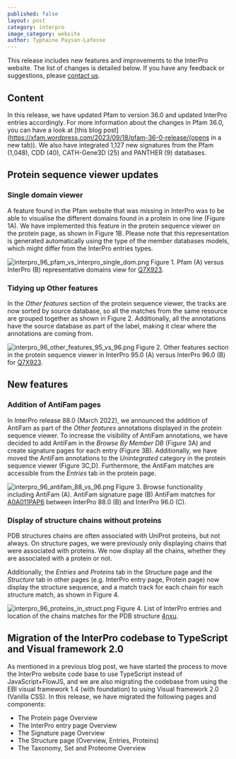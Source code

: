 ```yaml
---
published: false
layout: post
category: interpro
image_category: website
author: Typhaine Paysan-Lafosse
---
```

This release includes new features and improvements to the InterPro website. The list of changes is detailed below. If you have any feedback or suggestions, please [contact us](https://www.ebi.ac.uk/support/interpro).

## Content
In this release, we have updated Pfam to version 36.0 and updated InterPro entries accordingly. For more information about the changes in Pfam 36.0, you can have a look at [this blog post](https://xfam.wordpress.com/2023/09/18/pfam-36-0-release/(opens in a new tab)).
We also have integrated 1,127 new signatures from the Pfam (1,048), CDD (40), CATH-Gene3D (25) and PANTHER (9) databases.

## Protein sequence viewer updates
### Single domain viewer
A feature found in the Pfam website that was missing in InterPro was to be able to visualise the different domains found in a protein in one line (Figure 1A). We have implemented this feature in the protein sequence viewer on the protein page, as shown in Figure 1B. Please note that this representation is generated automatically using the type of the member databases models, which might differ from the InterPro entries types.

![interpro_96_pfam_vs_interpro_single_dom.png]({{site.baseurl}}/assets/media/images/posts/interpro_96_pfam_vs_interpro_single_dom.png)
Figure 1. Pfam (A) versus InterPro (B) representative domains view for [Q7X923](https://www.ebi.ac.uk/interpro/protein/UniProt/Q7X923/).

### Tidying up Other features
In the _Other features_ section of the protein sequence viewer, the tracks are now sorted by source database, so all the matches from the same resource are grouped together as shown in Figure 2. Additionally, all the annotations have the source database as part of the label, making it clear where the annotations are coming from.

![interpro_96_other_features_95_vs_96.png]({{site.baseurl}}/assets/media/images/posts/interpro_96_other_features_95_vs_96.png)
Figure 2. Other features section in the protein sequence viewer in InterPro 95.0 (A) versus InterPro 96.0 (B) for [Q7X923](https://www.ebi.ac.uk/interpro/protein/UniProt/Q7X923/).

## New features
### Addition of AntiFam pages
In InterPro release 88.0 (March 2022), we announced the addition of AntiFam as part of the _Other features_ annotations displayed in the protein sequence viewer. To increase the visibility of AntiFam annotations, we have decided to add AntiFam in the _Browse By Member DB_ (Figure 3A) and create signature pages for each entry (Figure 3B). Additionally, we have moved the AntiFam annotations to the _Unintegrated_ category in the protein sequence viewer (Figure 3C,D). Furthermore, the AntiFam matches are accessible from the _Entries_ tab in the protein page.

![interpro_96_antifam_88_vs_96.png]({{site.baseurl}}/assets/media/images/posts/interpro_96_antifam_88_vs_96.png)
Figure 3. Browse functionality including AntiFam (A). AntiFam signature page (B) AntiFam matches for [A0A011PAP6](https://www.ebi.ac.uk/interpro/protein/UniProt/A0A011PAP6/) between InterPro 88.0 (B) and InterPro 96.0 (C).

### Display of structure chains without proteins
PDB structures chains are often associated with UniProt proteins, but not always. On structure pages, we were previously only displaying chains that were associated with proteins. We now display all the chains, whether they are associated with a protein or not.

Additionally, the _Entries_ and _Proteins_ tab in the Structure page and the _Structure_ tab in other pages (e.g. InterPro entry page, Protein page) now display the structure sequence, and a match track for each chain for each structure match, as shown in Figure 4.

![interpro_96_proteins_in_struct.png]({{site.baseurl}}/assets/media/images/posts/interpro_96_proteins_in_struct.png)
Figure 4. List of InterPro entries and location of the chains matches for the PDB structure [4nxu](https://www.ebi.ac.uk/interpro/structure/PDB/4nxu/entry/InterPro/#table).

## Migration of the InterPro codebase to TypeScript and Visual framework 2.0
As mentioned in a previous blog post, we have started the process to move the InterPro website code base to use TypeScript instead of JavaScript+FlowJS, and we are also migrating the codebase from using the EBI visual framework 1.4 (with foundation) to using Visual framework 2.0 (Vanilla CSS). 
In this release, we have migrated the following pages and components:
- The Protein page Overview
- The InterPro entry page Overview
- The Signature page Overview
- The Structure page (Overview, Entries, Proteins)
- The Taxonomy, Set and Proteome Overview
